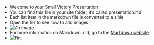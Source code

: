 + Welcome to your Small Victory Presentation
+ You can find this file in your site folder, it’s called presentation.md
+ Each list item in the markdown file is converted to a slide
+ Open the file to see how to add images
+ ![An image](/image.png)
+ For more information on Markdown .md, go to the [Markdown website](https://daringfireball.net/projects/markdown/). 
+ ![Fin.](http://i.giphy.com/dsKnRuALlWsZG.gif)